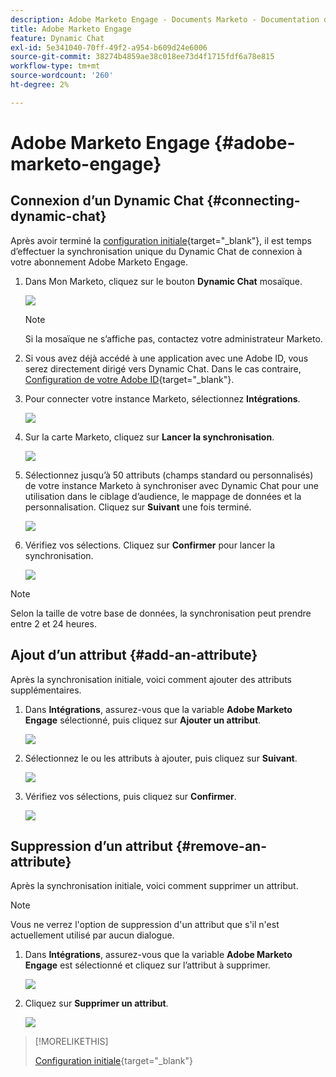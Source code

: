 ```yaml
---
description: Adobe Marketo Engage - Documents Marketo - Documentation du produit
title: Adobe Marketo Engage
feature: Dynamic Chat
exl-id: 5e341040-70ff-49f2-a954-b609d24e6006
source-git-commit: 38274b4859ae38c018ee73d4f1715fdf6a78e815
workflow-type: tm+mt
source-wordcount: '260'
ht-degree: 2%

---
```


# Adobe Marketo Engage {#adobe-marketo-engage}

## Connexion d’un Dynamic Chat {#connecting-dynamic-chat}

Après avoir terminé la [configuration initiale](/help/marketo/product-docs/demand-generation/dynamic-chat/setup-and-configuration/initial-setup.md){target="_blank"}, il est temps d’effectuer la synchronisation unique du Dynamic Chat de connexion à votre abonnement Adobe Marketo Engage.

1. Dans Mon Marketo, cliquez sur le bouton **Dynamic Chat** mosaïque.

   ![](assets/adobe-marketo-engage-1.png)

   >[!NOTE]
   >
   >Si la mosaïque ne s’affiche pas, contactez votre administrateur Marketo.

1. Si vous avez déjà accédé à une application avec une Adobe ID, vous serez directement dirigé vers Dynamic Chat. Dans le cas contraire, [Configuration de votre Adobe ID](https://helpx.adobe.com/manage-account/using/create-update-adobe-id.html){target="_blank"}.

1. Pour connecter votre instance Marketo, sélectionnez **Intégrations**.

   ![](assets/adobe-marketo-engage-2.png)

1. Sur la carte Marketo, cliquez sur **Lancer la synchronisation**.

   ![](assets/adobe-marketo-engage-3.png)

1. Sélectionnez jusqu’à 50 attributs (champs standard ou personnalisés) de votre instance Marketo à synchroniser avec Dynamic Chat pour une utilisation dans le ciblage d’audience, le mappage de données et la personnalisation. Cliquez sur **Suivant** une fois terminé.

   ![](assets/adobe-marketo-engage-4.png)

1. Vérifiez vos sélections. Cliquez sur **Confirmer** pour lancer la synchronisation.

   ![](assets/adobe-marketo-engage-5.png)

>[!NOTE]
>
>Selon la taille de votre base de données, la synchronisation peut prendre entre 2 et 24 heures.

## Ajout d’un attribut {#add-an-attribute}

Après la synchronisation initiale, voici comment ajouter des attributs supplémentaires.

1. Dans **Intégrations**, assurez-vous que la variable **Adobe Marketo Engage** sélectionné, puis cliquez sur **Ajouter un attribut**.

   ![](assets/adobe-marketo-engage-6.png)

1. Sélectionnez le ou les attributs à ajouter, puis cliquez sur **Suivant**.

   ![](assets/adobe-marketo-engage-7.png)

1. Vérifiez vos sélections, puis cliquez sur **Confirmer**.

   ![](assets/adobe-marketo-engage-8.png)

## Suppression d’un attribut {#remove-an-attribute}

Après la synchronisation initiale, voici comment supprimer un attribut.

>[!NOTE]
>
>Vous ne verrez l&#39;option de suppression d&#39;un attribut que s&#39;il n&#39;est actuellement utilisé par aucun dialogue.

1. Dans **Intégrations**, assurez-vous que la variable **Adobe Marketo Engage** est sélectionné et cliquez sur l’attribut à supprimer.

   ![](assets/adobe-marketo-engage-9.png)

1. Cliquez sur **Supprimer un attribut**.

   ![](assets/adobe-marketo-engage-10.png)

>[!MORELIKETHIS]
>
>[Configuration initiale](/help/marketo/product-docs/demand-generation/dynamic-chat/setup-and-configuration/initial-setup.md){target="_blank"}
